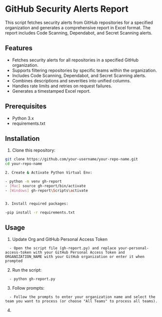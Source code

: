 # GitHub Security Alerts Report

This script fetches security alerts from GitHub repositories for a specified organization and generates a comprehensive report in Excel format. The report includes Code Scanning, Dependabot, and Secret Scanning alerts.

## Features

- Fetches security alerts for all repositories in a specified GitHub organization.
- Supports filtering repositories by specific teams within the organization.
- Includes Code Scanning, Dependabot, and Secret Scanning alerts.
- Combines descriptions and severities into unified columns.
- Handles rate limits and retries on request failures.
- Generates a timestamped Excel report.

## Prerequisites

- Python 3.x
- requirements.txt

## Installation

1. Clone this repository:

```sh
git clone https://github.com/your-username/your-repo-name.git
cd your-repo-name

2. Create & Activate Python Virtual Env:

- python -m venv gh-report
- [Mac] source gh-report/bin/activate
- [Windows] gh-report\Scripts\activate


3. Install required packages: 

-pip install -r requirements.txt
```
## Usage

1. Update Org and GitHub Personal Access Token

```
  - Open the script file (gh-report.py) and replace your-personal-access-token with your GitHub Personal Access Token and ORGANIZATION_NAME with your GitHub organization or enter it when prompted
```
2. Run the script:
```
  - python gh-report.py
```  
3. Follow prompts:
```
  - Follow the prompts to enter your organization name and select the team you want to process (or choose "All Teams" to process all teams). 
```
4. 
